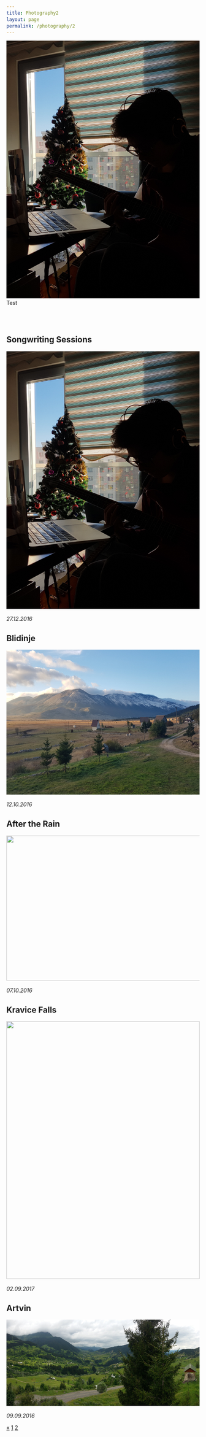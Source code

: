 ```yaml
---
title: Photography2
layout: page
permalink: /photography/2
---
```


<head>
 <link rel="stylesheet" type="text/css" href="photography.css" media="screen" />

 </head>
 <body>
 
<div class="container">
  <img src="/assets/music.jpg" alt="Avatar" class="image">
  <div class="overlay">
    <div class="text">Test</div>
  </div>
</div>

 <h2 style="margin-top: 75px"> Songwriting Sessions </h2>
 <img src="/assets/music.jpg" style="width:504px;height:672px">
 <p> <i>27.12.2016</i> </p>
 
 <h2 style="margin-top: 30px"> Blidinje </h2>
 <img src="/assets/blidinje.jpg" style="width:672px;height:378px;">
 <p> <i>12.10.2016</i> </p>
 
 <h2 style="margin-top: 30px"> After the Rain </h2>
 <img src="/assets/rainy_park.jpg" style="width:672px;height:378px;">
 <p> <i>07.10.2016</i> </p>
 
 <h2 style="margin-top: 30px"> Kravice Falls </h2>
 <img src="/photos/kravice.jpg" style="width:504px;height:672px;">
 <p> <i>02.09.2017</i> </p>
 
 <h2 style="margin-top: 30px"> Artvin </h2>
 <img src="/assets/artvin.jpg" style="width:651px;height:225px;">
 <p> <i>09.09.2016</i> </p>
 
 <div class="center">
   <div class="pagination">
     <a href="https://izgebayyurt.github.io/photography">&laquo;</a>  
     <a href="https://izgebayyurt.github.io/photography">1</a>  
     <a class="active" href="#">2</a>
   </div>
 </div>  
</body>
